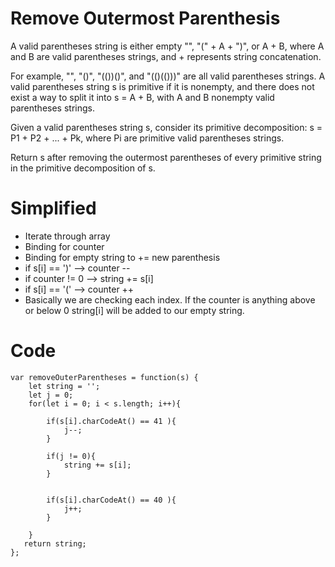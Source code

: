 # Remove Outermost Parenthesis
A valid parentheses string is either empty "", "(" + A + ")", or A + B, where A and B are valid parentheses strings, and + represents string concatenation.

For example, "", "()", "(())()", and "(()(()))" are all valid parentheses strings.
A valid parentheses string s is primitive if it is nonempty, and there does not exist a way to split it into s = A + B, with A and B nonempty valid parentheses strings.

Given a valid parentheses string s, consider its primitive decomposition: s = P1 + P2 + ... + Pk, where Pi are primitive valid parentheses strings.

Return s after removing the outermost parentheses of every primitive string in the primitive decomposition of s.

# Simplified 
- Iterate through array
- Binding for counter
- Binding for empty string to += new parenthesis 
- if s[i] == ')'  --> counter --
- if counter != 0 --> string += s[i]
- if s[i] == '('  --> counter ++
- Basically we are checking each index. If the counter is anything above or below 0 string[i] will be added to our empty string.


# Code 
```
var removeOuterParentheses = function(s) {
    let string = '';
    let j = 0;
    for(let i = 0; i < s.length; i++){
        
        if(s[i].charCodeAt() == 41 ){
            j--;
        }
        
        if(j != 0){
            string += s[i];
        }
      
        
        if(s[i].charCodeAt() == 40 ){
            j++;
        } 
     
    }
   return string;
};


```